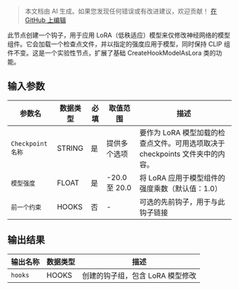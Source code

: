 > 本文档由 AI 生成。如果您发现任何错误或有改进建议，欢迎贡献！ [在 GitHub 上编辑](https://github.com/Comfy-Org/embedded-docs/blob/main/comfyui_embedded_docs/docs/CreateHookModelAsLoraModelOnly/zh.md)

此节点创建一个钩子，用于应用 LoRA（低秩适应）模型来仅修改神经网络的模型组件。它会加载一个检查点文件，并以指定的强度应用于模型，同时保持 CLIP 组件不变。这是一个实验性节点，扩展了基础 CreateHookModelAsLora 类的功能。

## 输入参数

| 参数名 | 数据类型 | 必填 | 取值范围 | 描述 |
|-----------|-----------|----------|-------|-------------|
| `Checkpoint名称` | STRING | 是 | 提供多个选项 | 要作为 LoRA 模型加载的检查点文件。可用选项取决于 checkpoints 文件夹中的内容。 |
| `模型强度` | FLOAT | 是 | -20.0 至 20.0 | 将 LoRA 应用于模型组件的强度乘数（默认值：1.0） |
| `前一个约束` | HOOKS | 否 | - | 可选的先前钩子，用于与此钩子链接 |

## 输出结果

| 输出名称 | 数据类型 | 描述 |
|-------------|-----------|-------------|
| `hooks` | HOOKS | 创建的钩子组，包含 LoRA 模型修改 |
